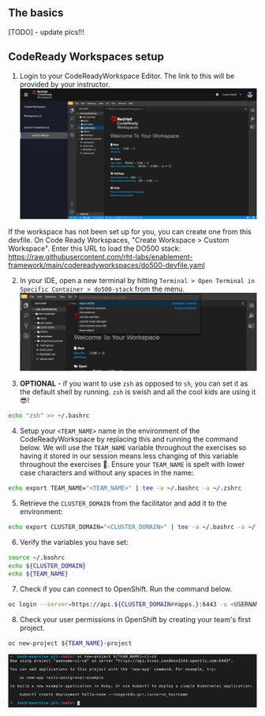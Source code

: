 ## The basics
[TODO] - update pics!!! 

## CodeReady Workspaces setup

1. Login to your CodeReadyWorkspace Editor. The link to this will be provided by your instructor.
![crw](./images/crw.png)

<p class="warn">
If the workspace has not been set up for you, you can create one from this devfile. On Code Ready Workspaces, "Create Workspace > Custom Workspace". Enter this URL to load the DO500 stack:</br>
<a href="https://raw.githubusercontent.com/rht-labs/enablement-framework/main/codereadyworkspaces/do500-devfile.yaml">https://raw.githubusercontent.com/rht-labs/enablement-framework/main/codereadyworkspaces/do500-devfile.yaml</a>
</p>

2. In your IDE, open a new terminal by hitting `Terminal > Open Terminal in Specific Container > do500-stack` from the menu.
![new-terminal](./images/new-terminal.png)

3. <strong>OPTIONAL</strong> - if you want to use `zsh` as opposed to `sh`, you can set it as the default shell by running. `zsh` is swish and all the cool kids are using it 😎!
```bash
echo "zsh" >> ~/.bashrc
```

4. Setup your `<TEAM_NAME>` name in the environment of the CodeReadyWorkspace by replacing this and running the command below. We will use the `TEAM_NAME` variable throughout the exercises so having it stored in our session means less changing of this variable throughout the exercises 💪. Ensure your `TEAM_NAME` is spelt with lower case characters and without any spaces in the name:
```bash
echo export TEAM_NAME="<TEAM_NAME>" | tee -a ~/.bashrc -a ~/.zshrc
```

5. Retrieve the `CLUSTER_DOMAIN` from the facilitator and add it to the environment:
```bash
echo export CLUSTER_DOMAIN="<CLUSTER_DOMAIN>" | tee -a ~/.bashrc -a ~/.zshrc
```

6. Verify the variables you have set:
```bash
source ~/.bashrc
echo ${CLUSTER_DOMAIN}
echo ${TEAM_NAME}
```

7. Check if you can connect to OpenShift. Run the command below. 
```bash
oc login --server=https://api.${CLUSTER_DOMAIN##apps.}:6443 -u <USERNAME> -p <PASSWORD>
```

8. Check your user permissions in OpenShift by creating your team's first project. 
```bash
oc new-project ${TEAM_NAME}-project
```
![new-project](./images/new-project.png)